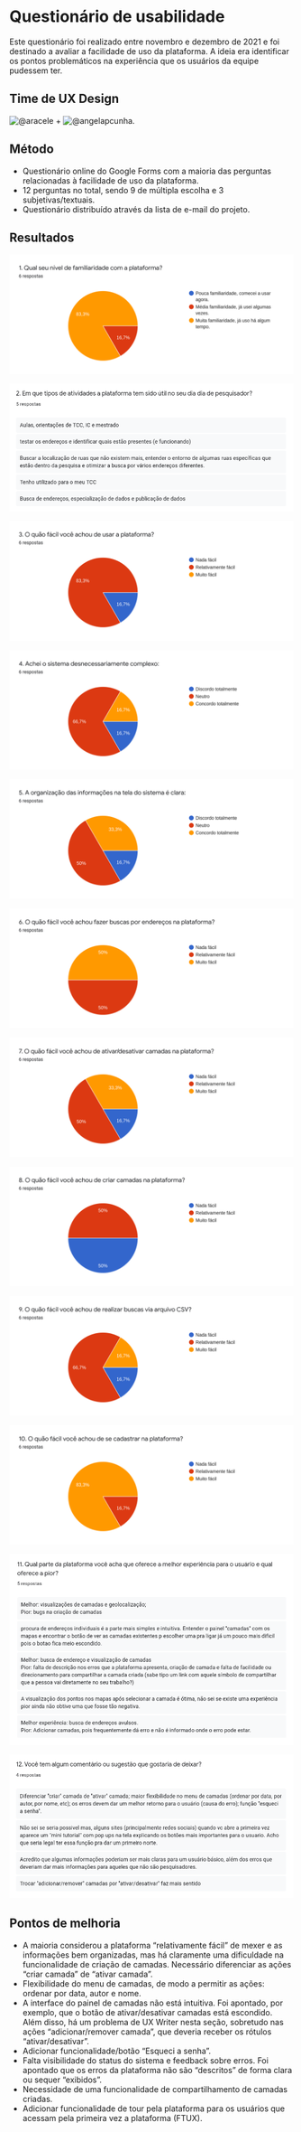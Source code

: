 # Questionário de usabilidade

Este questionário foi realizado entre novembro e dezembro de 2021 e foi destinado a avaliar a facilidade de uso da plataforma. A ideia era identificar os pontos problemáticos na experiência que os usuários da equipe pudessem ter.

## Time de UX Design

![@aracele](https://github.com/aracele) + ![@angelapcunha](https://github.com/angelacunha).

## Método

* Questionário online do Google Forms com a maioria das perguntas relacionadas à facilidade de uso da plataforma.
* 12 perguntas no total, sendo 9 de múltipla escolha e 3 subjetivas/textuais. 
* Questionário distribuído através da lista de e-mail do projeto.

## Resultados

![Pergunta 1](https://github.com/pauliceia/issues/blob/aracele-patch-1/documentation/ux-design/assets/usability-survey-charts/chart-1.png)

![Pergunta 2](https://github.com/pauliceia/issues/blob/aracele-patch-1/documentation/ux-design/assets/usability-survey-charts/answers-2.png)

![Pergunta 3](https://github.com/pauliceia/issues/blob/aracele-patch-1/documentation/ux-design/assets/usability-survey-charts/chart-3.png)

![Pergunta 4](https://github.com/pauliceia/issues/blob/aracele-patch-1/documentation/ux-design/assets/usability-survey-charts/chart-4.png)

![Pergunta 5](https://github.com/pauliceia/issues/blob/aracele-patch-1/documentation/ux-design/assets/usability-survey-charts/chart-5.png)

![Pergunta 6](https://github.com/pauliceia/issues/blob/aracele-patch-1/documentation/ux-design/assets/usability-survey-charts/chart-6.png)

![Pergunta 7](https://github.com/pauliceia/issues/blob/aracele-patch-1/documentation/ux-design/assets/usability-survey-charts/chart-7.png)

![Pergunta 8](https://github.com/pauliceia/issues/blob/aracele-patch-1/documentation/ux-design/assets/usability-survey-charts/chart-8.png)

![Pergunta 9](https://github.com/pauliceia/issues/blob/aracele-patch-1/documentation/ux-design/assets/usability-survey-charts/chart-9.png)

![Pergunta 10](https://github.com/pauliceia/issues/blob/aracele-patch-1/documentation/ux-design/assets/usability-survey-charts/chart-10.png)

![Pergunta 11](https://github.com/pauliceia/issues/blob/aracele-patch-1/documentation/ux-design/assets/usability-survey-charts/answers-11.png)

![Pergunta 12](https://github.com/pauliceia/issues/blob/aracele-patch-1/documentation/ux-design/assets/usability-survey-charts/answers-12.png)

## Pontos de melhoria

* A maioria considerou a plataforma “relativamente fácil” de mexer e as informações bem organizadas, mas há claramente uma dificuldade na funcionalidade de criação de camadas. Necessário diferenciar as ações “criar camada” de “ativar camada”.
* Flexibilidade do menu de camadas, de modo a permitir as ações: ordenar por data, autor e nome.
* A interface do painel de camadas não está intuitiva. Foi apontado, por exemplo, que o botão de ativar/desativar camadas está escondido. Além disso, há um problema de UX Writer nesta seção, sobretudo nas ações “adicionar/remover camada”, que deveria receber os rótulos “ativar/desativar”.
* Adicionar funcionalidade/botão “Esqueci a senha”.
* Falta visibilidade do status do sistema e feedback sobre erros. Foi apontado que os erros da plataforma não são “descritos” de forma clara ou sequer “exibidos”.
* Necessidade de uma funcionalidade de compartilhamento de camadas criadas.
* Adicionar funcionalidade de tour pela plataforma para os usuários que acessam pela primeira vez a plataforma (FTUX).



